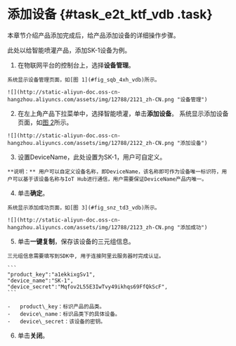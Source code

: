 # 添加设备 {#task_e2t_ktf_vdb .task}

本章节介绍产品添加完成后，给产品添加设备的详细操作步骤。

此处以给智能喷灌产品，添加SK-1设备为例。

1.   在物联网平台的控制台上，选择**设备管理**。 

    系统显示设备管理页面，如[图 1](#fig_sqb_4xh_vdb)所示。

    ![](http://static-aliyun-doc.oss-cn-hangzhou.aliyuncs.com/assets/img/12788/2121_zh-CN.png "设备管理")

2.   在左上角产品下拉菜单中，选择智能喷灌，单击**添加设备**。 系统显示添加设备页面，如[图 2](#fig_i3h_3yh_vdb)所示。

    ![](http://static-aliyun-doc.oss-cn-hangzhou.aliyuncs.com/assets/img/12788/2122_zh-CN.png "添加设备")

3.   设置DeviceName，此处设置为SK-1，用户可自定义。 

    **说明：** 用户可以自定义设备名称，即DeviceName，该名称即可作为设备唯一标识符，用户可以基于该设备名称与IoT Hub进行通信，用户需要保证DeviceName产品内唯一。

4.   单击**确定**。 

    系统显示添加成功页面，如[图 3](#fig_snz_td3_vdb)所示。

    ![](http://static-aliyun-doc.oss-cn-hangzhou.aliyuncs.com/assets/img/12788/2123_zh-CN.png "添加成功")

5.   单击**一键复制**，保存该设备的三元组信息。 

    三元组信息需要填写到SDK中, 用于连接阿里云服务器时完成认证。

    ```
    "product_key":"a1ekkixgSv1",
    "device_name":"SK-1",
    "device_secret":"Mqfov2L55E3IwTvy49ikhqs69FfQkScF",
    ```

    -   product\_key：标识产品的品类。
    -   device\_name：标识品类下的具体设备。
    -   device\_secret：该设备的密钥。
6.   单击**关闭**。 

